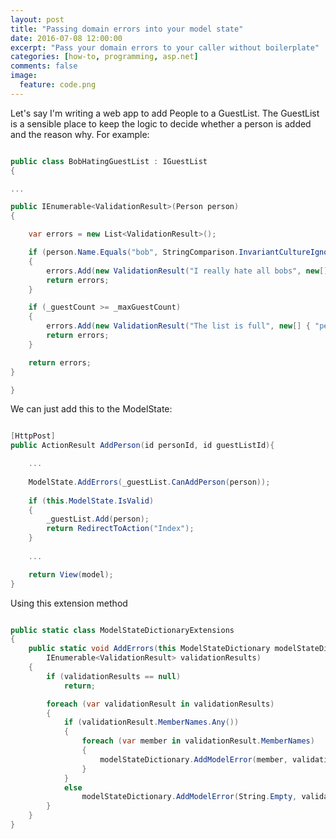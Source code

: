 ```yaml
---
layout: post
title: "Passing domain errors into your model state"
date: 2016-07-08 12:00:00
excerpt: "Pass your domain errors to your caller without boilerplate"
categories: [how-to, programming, asp.net]
comments: false
image:
  feature: code.png
---
```


Let's say I'm writing a web app to add People to a GuestList. The GuestList is a sensible place to keep the logic to decide whether a person is added and the reason why. For example:

```csharp

public class BobHatingGuestList : IGuestList
{

...

public IEnumerable<ValidationResult>(Person person)
{

    var errors = new List<ValidationResult>();

    if (person.Name.Equals("bob", StringComparison.InvariantCultureIgnoreCase));
    {
        errors.Add(new ValidationResult("I really hate all bobs", new[] { "person" }));
        return errors;
    }

    if (_guestCount >= _maxGuestCount)
    {
        errors.Add(new ValidationResult("The list is full", new[] { "person" }));
        return errors;
    }

	return errors; 
}

}

```

We can just add this to the ModelState:

```csharp

[HttpPost]
public ActionResult AddPerson(id personId, id guestListId){

	...
	
	ModelState.AddErrors(_guestList.CanAddPerson(person));
	
	if (this.ModelState.IsValid)
	{
	    _guestList.Add(person);
	    return RedirectToAction("Index");
	}
	
	...

	return View(model);
}

```

Using this extension method

```csharp

public static class ModelStateDictionaryExtensions
{
    public static void AddErrors(this ModelStateDictionary modelStateDictionary,
        IEnumerable<ValidationResult> validationResults)
    {
        if (validationResults == null)
            return;

        foreach (var validationResult in validationResults)
        {
            if (validationResult.MemberNames.Any())
            {
                foreach (var member in validationResult.MemberNames)
                {
                    modelStateDictionary.AddModelError(member, validationResult.ErrorMessage);
                }
            }
            else
                modelStateDictionary.AddModelError(String.Empty, validationResult.ErrorMessage);
        }
    }
}

```
